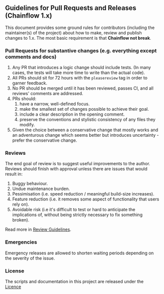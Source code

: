 ## Guidelines for Pull Requests and Releases (Chainflow 1.x)

This document provides some ground rules for contributors (including the maintainer(s) of
the project) about how to make, review and publish changes to 1.x. The most basic requirement is
that **Chainflow not break**.

### Pull Requests for substantive changes (e.g. everything except comments and docs)

1.  Any PR that introduces a logic change should include tests. (In many cases, the tests will take more time to write than the actual code).
1.  All PRs should sit for 72 hours with the `pleasereview` tag in order to garner feedback.
1.  No PR should be merged until it has been reviewed, passes CI, and all reviews' comments are
    addressed.
1.  PRs should:
    1.  have a narrow, well-defined focus.
    1.  make the smallest set of changes possible to achieve their goal.
    1.  include a clear description in the opening comment.
    1.  preserve the conventions and stylistic consistency of any files they modify.
1.  Given the choice between a conservative change that mostly works and an adventurous change which seems better but introduces uncertainty - prefer the conservative change.

### Reviews

The end goal of review is to suggest useful improvements to the author. Reviews should finish with approval unless there are issues that would result in:

1.  Buggy behaviour.
1.  Undue maintenance burden.
1.  Pessimisation (i.e. speed reduction / meaningful build-size increases).
1.  Feature reduction (i.e. it removes some aspect of functionality that users rely on).
1.  Avoidable risk (i.e it's difficult to test or hard to anticipate the implications of, without
    being strictly necessary to fix something broken).

Read more in [Review Guidelines](./REVIEW.md).

### Emergencies

Emergency releases are allowed to shorten waiting periods depending on the severity of the issue.

### License

The scripts and documentation in this project are released under the [Licence](./LICENSE)
